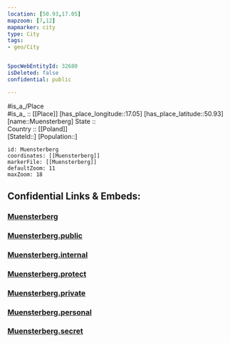 ```yaml
---
location: [50.93,17.05] 
mapzoom: [7,12] 
mapmarker: city 
type: City
tags:
- geo/City


SpocWebEntityId: 32680
isDeleted: false
confidential: public

---
```

#is_a_/Place  
#is_a_ :: [[Place]] 
[has_place_longitude::17.05] 
[has_place_latitude::50.93] 
[name::Muensterberg] 
State ::  
Country :: [[Poland]]  
[StateId::] 
[Population::] 



```leaflet
id: Muensterberg
coordinates: [[Muensterberg]] 
markerFile: [[Muensterberg]] 
defaultZoom: 11 
maxZoom: 18
```


## Confidential Links & Embeds: 

### [Muensterberg](/_Standards/Earth/Continent/Europe/Europe~East/Poland/Provinces~Poland/Lower_Silesian/City/Muensterberg.md) 

### [Muensterberg.public](/_public/Earth/Continent/Europe/Europe~East/Poland/Provinces~Poland/Lower_Silesian/City/Muensterberg.public.md) 

### [Muensterberg.internal](/_internal/Earth/Continent/Europe/Europe~East/Poland/Provinces~Poland/Lower_Silesian/City/Muensterberg.internal.md) 

### [Muensterberg.protect](/_protect/Earth/Continent/Europe/Europe~East/Poland/Provinces~Poland/Lower_Silesian/City/Muensterberg.protect.md) 

### [Muensterberg.private](/_private/Earth/Continent/Europe/Europe~East/Poland/Provinces~Poland/Lower_Silesian/City/Muensterberg.private.md) 

### [Muensterberg.personal](/_personal/Earth/Continent/Europe/Europe~East/Poland/Provinces~Poland/Lower_Silesian/City/Muensterberg.personal.md) 

### [Muensterberg.secret](/_secret/Earth/Continent/Europe/Europe~East/Poland/Provinces~Poland/Lower_Silesian/City/Muensterberg.secret.md)


